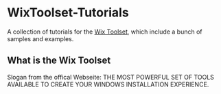 # WixToolset-Tutorials
A collection of tutorials for the [Wix Toolset](http://wixtoolset.org/), which include a bunch of samples and examples.

## What is the Wix Toolset
Slogan from the offical Webseite:
THE MOST POWERFUL SET OF TOOLS AVAILABLE TO CREATE YOUR WINDOWS INSTALLATION EXPERIENCE.
